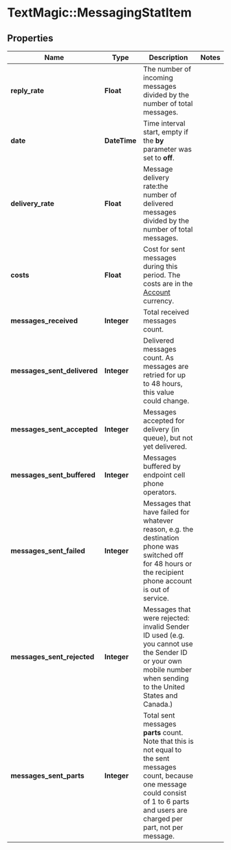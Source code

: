 # TextMagic::MessagingStatItem

## Properties
Name | Type | Description | Notes
------------ | ------------- | ------------- | -------------
**reply_rate** | **Float** | The number of incoming messages divided by the number of total messages. | 
**date** | **DateTime** | Time interval start, empty if the **by** parameter was set to **off**.  | 
**delivery_rate** | **Float** | Message delivery rate:the number of delivered messages divided by the number of total messages. | 
**costs** | **Float** | Cost for sent messages during this period. The costs are in the [Account](http://docs.textmagictesting.com/#tag/User) currency.  | 
**messages_received** | **Integer** | Total received messages count. | 
**messages_sent_delivered** | **Integer** | Delivered messages count. As messages are retried for up to 48 hours, this value could change. | 
**messages_sent_accepted** | **Integer** | Messages accepted for delivery (in queue), but not yet delivered. | 
**messages_sent_buffered** | **Integer** | Messages buffered by endpoint cell phone operators. | 
**messages_sent_failed** | **Integer** | Messages that have failed for whatever reason, e.g. the destination phone was switched off for 48 hours or the recipient phone account is out of service. | 
**messages_sent_rejected** | **Integer** | Messages that were rejected: invalid Sender ID used (e.g. you cannot use the Sender ID or your own mobile number when sending to the United States and Canada.)  | 
**messages_sent_parts** | **Integer** | Total sent messages **parts** count. Note that this is not equal to the sent messages count, because one message could consist of 1 to 6 parts and users are charged per part, not per message. | 



